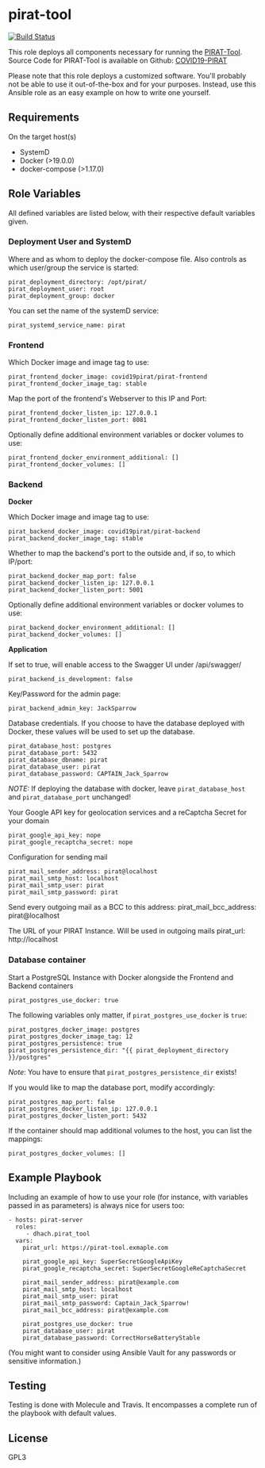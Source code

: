 # pirat-tool

[![Build Status](https://travis-ci.org/dhach/ansible-role-pirat-tool.svg?branch=master)](https://travis-ci.org/dhach/ansible-role-pirat-tool)

This role deploys all components necessary for running the [PIRAT-Tool](http://pirat-tool.com). Source Code for PIRAT-Tool is available on Github: [COVID19-PIRAT](https://github.com/COVID19-PIRAT)

Please note that this role deploys a customized software. You'll probably not be able to use it out-of-the-box and for your purposes. Instead, use this Ansible role as an easy example on how to write one yourself.

## Requirements

On the target host(s)

* SystemD
* Docker (>19.0.0)
* docker-compose (>1.17.0)

## Role Variables

All defined variables are listed below, with their respective default variables given.

### Deployment User and SystemD

Where and as whom to deploy the docker-compose file. Also controls as which user/group the service is started:

    pirat_deployment_directory: /opt/pirat/
    pirat_deployment_user: root
    pirat_deployment_group: docker

You can set the name of the systemD service:

    pirat_systemd_service_name: pirat

### Frontend

Which Docker image and image tag to use:

    pirat_frontend_docker_image: covid19pirat/pirat-frontend
    pirat_frontend_docker_image_tag: stable

Map the port of the frontend's Webserver to this IP and Port:

    pirat_frontend_docker_listen_ip: 127.0.0.1
    pirat_frontend_docker_listen_port: 8081

Optionally define additional environment variables or docker volumes to use:

    pirat_frontend_docker_environment_additional: []
    pirat_frontend_docker_volumes: []

### Backend

**Docker**

Which Docker image and image tag to use:

    pirat_backend_docker_image: covid19pirat/pirat-backend
    pirat_backend_docker_image_tag: stable

Whether to map the backend's port to the outside and, if so, to which IP/port:

    pirat_backend_docker_map_port: false
    pirat_backend_docker_listen_ip: 127.0.0.1
    pirat_backend_docker_listen_port: 5001

Optionally define additional environment variables or docker volumes to use:

    pirat_backend_docker_environment_additional: []
    pirat_backend_docker_volumes: []

**Application**

If set to true, will enable access to the Swagger UI under /api/swagger/

    pirat_backend_is_development: false

Key/Password for the admin page:

    pirat_backend_admin_key: JackSparrow

Database credentials.
If you choose to have the database deployed with Docker, these values will be used to set up the database.

    pirat_database_host: postgres
    pirat_database_port: 5432
    pirat_database_dbname: pirat
    pirat_database_user: pirat
    pirat_database_password: CAPTAIN_Jack_Sparrow

*NOTE:* If deploying the database with docker, leave `pirat_database_host` and `pirat_database_port` unchanged!

Your Google API key for geolocation services and a reCaptcha Secret for your domain

    pirat_google_api_key: nope
    pirat_google_recaptcha_secret: nope

Configuration for sending mail

    pirat_mail_sender_address: pirat@localhost
    pirat_mail_smtp_host: localhost
    pirat_mail_smtp_user: pirat
    pirat_mail_smtp_password: pirat

Send every outgoing mail as a BCC to this address:
    pirat_mail_bcc_address: pirat@localhost

The URL of your PIRAT Instance. Will be used in outgoing mails
    pirat_url: http://localhost

### Database container

Start a PostgreSQL Instance with Docker alongside the Frontend and Backend containers

    pirat_postgres_use_docker: true

The following variables only matter, if `pirat_postgres_use_docker` is `true`:

    pirat_postgres_docker_image: postgres
    pirat_postgres_docker_image_tag: 12
    pirat_postgres_persistence: true
    pirat_postgres_persistence_dir: "{{ pirat_deployment_directory }}/postgres"

*Note*: You have to ensure that `pirat_postgres_persistence_dir` exists!

If you would like to map the database port, modify accordingly:

    pirat_postgres_map_port: false
    pirat_postgres_docker_listen_ip: 127.0.0.1
    pirat_postgres_docker_listen_port: 5432

If the container should map additional volumes to the host, you can list the mappings:

    pirat_postgres_docker_volumes: []

## Example Playbook

Including an example of how to use your role (for instance, with variables passed in as parameters) is always nice for users too:

    - hosts: pirat-server
      roles:
         - dhach.pirat_tool
      vars:
        pirat_url: https://pirat-tool.exmaple.com

        pirat_google_api_key: SuperSecretGoogleApiKey
        pirat_google_recaptcha_secret: SuperSecretGoogleReCaptchaSecret

        pirat_mail_sender_address: pirat@example.com
        pirat_mail_smtp_host: localhost
        pirat_mail_smtp_user: pirat
        pirat_mail_smtp_password: Captain_Jack_Sparrow!
        pirat_mail_bcc_address: pirat@example.com

        pirat_postgres_use_docker: true
        pirat_database_user: pirat
        pirat_database_password: CorrectHorseBatteryStable

(You might want to consider using Ansible Vault for any passwords or sensitive information.)

## Testing

Testing is done with Molecule and Travis. It encompasses a complete run of the playbook with default values.

## License

GPL3
